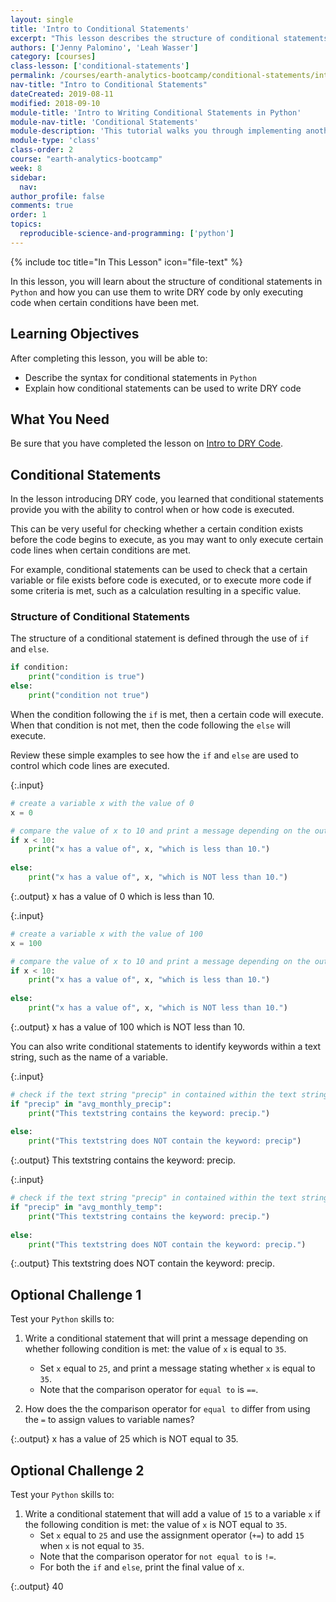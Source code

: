 ```yaml
---
layout: single
title: 'Intro to Conditional Statements'
excerpt: "This lesson describes the structure of conditional statements in Python and demonstrates how they are used for writing DRY code."
authors: ['Jenny Palomino', 'Leah Wasser']
category: [courses]
class-lesson: ['conditional-statements']
permalink: /courses/earth-analytics-bootcamp/conditional-statements/intro-conditional-statements/
nav-title: "Intro to Conditional Statements"
dateCreated: 2019-08-11
modified: 2018-09-10
module-title: 'Intro to Writing Conditional Statements in Python'
module-nav-title: 'Conditional Statements'
module-description: 'This tutorial walks you through implementing another key strategy for writing DRY (i.e. Do Not Repeat Yourself) code in Python: conditional statements.'
module-type: 'class'
class-order: 2
course: "earth-analytics-bootcamp"
week: 8
sidebar:
  nav:
author_profile: false
comments: true
order: 1
topics:
  reproducible-science-and-programming: ['python']
---
```

{% include toc title="In This Lesson" icon="file-text" %}

In this lesson, you will learn about the structure of conditional statements in `Python` and how you can use them to write DRY code by only executing code when certain conditions have been met.  

<div class='notice--success' markdown="1">

## <i class="fa fa-graduation-cap" aria-hidden="true"></i> Learning Objectives

After completing this lesson, you will be able to:

* Describe the syntax for conditional statements in `Python`
* Explain how conditional statements can be used to write DRY code


## <i class="fa fa-check-square-o fa-2" aria-hidden="true"></i> What You Need

Be sure that you have completed the lesson on <a href="{{ site.url }}/courses/earth-analytics-bootcamp/loops/intro-dry-code/">Intro to DRY Code</a>. 

 </div>

## Conditional Statements

In the lesson introducing DRY code, you learned that conditional statements provide you with the ability to control when or how code is executed.  

This can be very useful for checking whether a certain condition exists before the code begins to execute, as you may want to only execute certain code lines when certain conditions are met.   

For example, conditional statements can be used to check that a certain variable or file exists before code is executed, or to execute more code if some criteria is met, such as a calculation resulting in a specific value. 

### Structure of Conditional Statements

The structure of a conditional statement is defined through the use of `if` and `else`. 

```python
if condition:
    print("condition is true")
else:
    print("condition not true")
```

When the condition following the `if` is met, then a certain code will execute. When that condition is not met, then the code following the `else` will execute.

Review these simple examples to see how the `if` and `else` are used to control which code lines are executed.

{:.input}
```python
# create a variable x with the value of 0
x = 0

# compare the value of x to 10 and print a message depending on the outcome of the comparison
if x < 10:
    print("x has a value of", x, "which is less than 10.")
    
else:
    print("x has a value of", x, "which is NOT less than 10.")    
```

{:.output}
    x has a value of 0 which is less than 10.



{:.input}
```python
# create a variable x with the value of 100
x = 100

# compare the value of x to 10 and print a message depending on the outcome of the comparison
if x < 10:
    print("x has a value of", x, "which is less than 10.")
    
else:
    print("x has a value of", x, "which is NOT less than 10.") 
```

{:.output}
    x has a value of 100 which is NOT less than 10.



You can also write conditional statements to identify keywords within a text string, such as the name of a variable. 

{:.input}
```python
# check if the text string "precip" in contained within the text string "avg_monthly_precip"
if "precip" in "avg_monthly_precip":
    print("This textstring contains the keyword: precip.")
    
else:
    print("This textstring does NOT contain the keyword: precip")
```

{:.output}
    This textstring contains the keyword: precip.



{:.input}
```python
# check if the text string "precip" in contained within the text string "avg_monthly_temp"
if "precip" in "avg_monthly_temp":
    print("This textstring contains the keyword: precip.")
    
else:
    print("This textstring does NOT contain the keyword: precip.")
```

{:.output}
    This textstring does NOT contain the keyword: precip.



<div class="notice--warning" markdown="1">

## <i class="fa fa-pencil-square-o" aria-hidden="true"></i> Optional Challenge 1

Test your `Python` skills to:

1. Write a conditional statement that will print a message depending on whether following condition is met: the value of `x` is equal to `35`. 
    * Set `x` equal to `25`, and print a message stating whether `x` is equal to `35`. 
    * Note that the comparison operator for `equal to` is `==`. 

2. How does the the comparison operator for `equal to` differ from using the `=` to assign values to variable names?


</div>


{:.output}
    x has a value of 25 which is NOT equal to 35.



<div class="notice--warning" markdown="1">

## <i class="fa fa-pencil-square-o" aria-hidden="true"></i> Optional Challenge 2

Test your `Python` skills to:

1. Write a conditional statement that will add a value of `15` to a variable `x` if the following condition is met: the value of `x` is NOT equal to `35`. 
    * Set `x` equal to `25` and use the assignment operator (`+=`) to add `15` when `x` is not equal to `35`. 
    * Note that the comparison operator for `not equal to` is `!=`.
    * For both the `if` and `else`, print the final value of `x`.

</div>


{:.output}
    40



